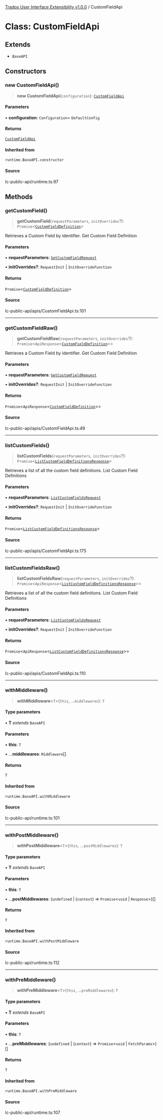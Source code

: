 [Trados User Interface Extensibility v1.0.0](../wiki/globals) / CustomFieldApi

# Class: CustomFieldApi

## Extends

- `BaseAPI`

## Constructors

### new CustomFieldApi()

> **new CustomFieldApi**(`configuration`): [`CustomFieldApi`](../wiki/Class.CustomFieldApi)

#### Parameters

• **configuration**: `Configuration`= `DefaultConfig`

#### Returns

[`CustomFieldApi`](../wiki/Class.CustomFieldApi)

#### Inherited from

`runtime.BaseAPI.constructor`

#### Source

lc-public-api/runtime.ts:97

## Methods

### getCustomField()

> **getCustomField**(`requestParameters`, `initOverrides`?): `Promise`\<[`CustomFieldDefinition`](../wiki/Interface.CustomFieldDefinition)\>

Retrieves a Custom Field by identifier.
Get Custom Field Definition

#### Parameters

• **requestParameters**: [`GetCustomFieldRequest`](../wiki/Interface.GetCustomFieldRequest)

• **initOverrides?**: `RequestInit` \| `InitOverrideFunction`

#### Returns

`Promise`\<[`CustomFieldDefinition`](../wiki/Interface.CustomFieldDefinition)\>

#### Source

lc-public-api/apis/CustomFieldApi.ts:101

***

### getCustomFieldRaw()

> **getCustomFieldRaw**(`requestParameters`, `initOverrides`?): `Promise`\<`ApiResponse`\<[`CustomFieldDefinition`](../wiki/Interface.CustomFieldDefinition)\>\>

Retrieves a Custom Field by identifier.
Get Custom Field Definition

#### Parameters

• **requestParameters**: [`GetCustomFieldRequest`](../wiki/Interface.GetCustomFieldRequest)

• **initOverrides?**: `RequestInit` \| `InitOverrideFunction`

#### Returns

`Promise`\<`ApiResponse`\<[`CustomFieldDefinition`](../wiki/Interface.CustomFieldDefinition)\>\>

#### Source

lc-public-api/apis/CustomFieldApi.ts:49

***

### listCustomFields()

> **listCustomFields**(`requestParameters`, `initOverrides`?): `Promise`\<[`ListCustomFieldDefinitionsResponse`](../wiki/Interface.ListCustomFieldDefinitionsResponse)\>

Retrieves a list of all the custom field definitions.
List Custom Field Definitions

#### Parameters

• **requestParameters**: [`ListCustomFieldsRequest`](../wiki/Interface.ListCustomFieldsRequest)

• **initOverrides?**: `RequestInit` \| `InitOverrideFunction`

#### Returns

`Promise`\<[`ListCustomFieldDefinitionsResponse`](../wiki/Interface.ListCustomFieldDefinitionsResponse)\>

#### Source

lc-public-api/apis/CustomFieldApi.ts:175

***

### listCustomFieldsRaw()

> **listCustomFieldsRaw**(`requestParameters`, `initOverrides`?): `Promise`\<`ApiResponse`\<[`ListCustomFieldDefinitionsResponse`](../wiki/Interface.ListCustomFieldDefinitionsResponse)\>\>

Retrieves a list of all the custom field definitions.
List Custom Field Definitions

#### Parameters

• **requestParameters**: [`ListCustomFieldsRequest`](../wiki/Interface.ListCustomFieldsRequest)

• **initOverrides?**: `RequestInit` \| `InitOverrideFunction`

#### Returns

`Promise`\<`ApiResponse`\<[`ListCustomFieldDefinitionsResponse`](../wiki/Interface.ListCustomFieldDefinitionsResponse)\>\>

#### Source

lc-public-api/apis/CustomFieldApi.ts:110

***

### withMiddleware()

> **withMiddleware**\<`T`\>(`this`, ...`middlewares`): `T`

#### Type parameters

• **T** *extends* `BaseAPI`

#### Parameters

• **this**: `T`

• ...**middlewares**: `Middleware`[]

#### Returns

`T`

#### Inherited from

`runtime.BaseAPI.withMiddleware`

#### Source

lc-public-api/runtime.ts:101

***

### withPostMiddleware()

> **withPostMiddleware**\<`T`\>(`this`, ...`postMiddlewares`): `T`

#### Type parameters

• **T** *extends* `BaseAPI`

#### Parameters

• **this**: `T`

• ...**postMiddlewares**: (`undefined` \| (`context`) => `Promise`\<`void` \| `Response`\>)[]

#### Returns

`T`

#### Inherited from

`runtime.BaseAPI.withPostMiddleware`

#### Source

lc-public-api/runtime.ts:112

***

### withPreMiddleware()

> **withPreMiddleware**\<`T`\>(`this`, ...`preMiddlewares`): `T`

#### Type parameters

• **T** *extends* `BaseAPI`

#### Parameters

• **this**: `T`

• ...**preMiddlewares**: (`undefined` \| (`context`) => `Promise`\<`void` \| `FetchParams`\>)[]

#### Returns

`T`

#### Inherited from

`runtime.BaseAPI.withPreMiddleware`

#### Source

lc-public-api/runtime.ts:107
